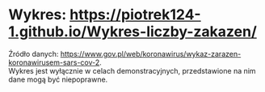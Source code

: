 # Wykres: https://piotrek124-1.github.io/Wykres-liczby-zakazen/ <br />
Źródło danych: https://www.gov.pl/web/koronawirus/wykaz-zarazen-koronawirusem-sars-cov-2. <br />
Wykres jest wyłącznie w celach demonstracyjnych, przedstawione na nim dane mogą być niepoprawne.
